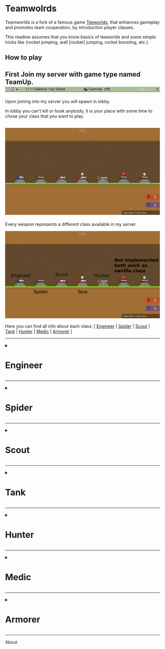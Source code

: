 Teamwolrds
==========
Teamworlds is a fork of a famous game [Teeworlds](https://github.com/teeworlds/teeworlds), that enhances gameplay and promotes team cooperation, by introduction player classes.

This readme assumes that you know basics of teeworlds and some simple tricks like (rocket jumping, wall [rocket] jumping, rocket boosting, etc.). 

How to play
-----------
First Join my server with game type named TeamUp.
![Notice that server type is named TeamUp](datasrc/github/server.png "Notice that server type is named TeamUp")
---------
Upon joining into my server you will spawn in lobby. 

In lobby you can't kill or hook anybody, it is your place with some time to chose your class that you want to play. 

![This is lobby](/datasrc/github/Lobby.png "This is lobby")
------------
Every weapon represents a different class available in my server.

![This is lobby](/datasrc/github/Lobby&weapons.png "This is lobby")

Here you can find all info about each class: [ 
[Engineer](https://github.com/fopeczek/teamworlds/edit/main/readme.md#-engineer-) | 
[Spider](https://github.com/fopeczek/teamworlds/edit/main/readme.md#-spider-) | 
[Scout](https://github.com/fopeczek/teamworlds/edit/main/readme.md#-scout-) | 
[Tank](https://github.com/fopeczek/teamworlds/edit/main/readme.md#-tank-) | 
[Hunter](https://github.com/fopeczek/teamworlds/edit/main/readme.md#-hunter-) | 
[Medic](https://github.com/fopeczek/teamworlds/edit/main/readme.md#-medic-) | 
[Armorer](https://github.com/fopeczek/teamworlds/edit/main/readme.md#-armorer-)
 ]

----------
<details>
 <summary><h1> Engineer </h1></summary>
Engineer is a defensive class capable of building and maintaining defensive walls (force fields). It spawns with laser gun that can place those walls. 

How to place a wall:

https://user-images.githubusercontent.com/46483193/160856467-b97a966d-c65a-4f0d-ba28-de5414473040.mp4

Each player can have utmost 6 simultaneously active walls. If you will try to place 7th wall you will hear empty magazine sound. 
 
Also very imprtant: you can't place too short wall, if you try so, you will hear same empty magazine sound. 

Every wall has certain amount of hit points, just like a player. Amount of hp is represented by floating (unpickupable) hearts. Each wall can have up to 10 health. 

Newly placed wall can consume up to 5 units of laser gun ammo. Each consumed unit of ammo translates into a single hp of newly-built wall. Since the ammo capacity of laser gun equals 10 units, a player can place exactly 2 walls, each charged with 5 hp. 
 
 If you manage to get less than 5 ammo, you can still place a wall but, as mentioned it will have less initaial hp. 

Here is an example of placing a wall while having only 2 units of laser ammo:

https://user-images.githubusercontent.com/46483193/160859914-556015ea-b583-494b-805c-cb71195c371d.mp4

Player can charge the wall up to maximum number of 10 hit points. To do that, player has to hit one of the ends of the wall with hammer. Each strike will transfer a single armor point (a shield) into a hp of wall. When no more armor points are available, the strike will transfer a player's hitpoint (a heart) to the wall. Player cannot transfer their last hitpoint this way. 

https://user-images.githubusercontent.com/46483193/160863490-34caec9a-383b-4349-b3a2-ca219249ba85.mp4

As you can see you aren't able to die just by healing walls.

Walls block bullets and kill enemies on contact. Wall loses 1 hp when it is hit with a normal bullet, wall will lose aditional 1 hp if the bullet is explosive. 

Walls can't block lasers. 

When wall is hit with hammer it loses 3 hp. 

https://user-images.githubusercontent.com/46483193/160891224-809b44a6-df3a-4af5-8146-47d45a5edb75.mp4

Wall will get 2 times more damage if you shoot directly in one of its ends. 

https://user-images.githubusercontent.com/46483193/160893735-a77abd65-21a4-4547-959d-3e20c40f9470.mp4

When player rams a wall with full health bar the wall will kill him, and lose 1 hp. If player does so but with armor too wall will lose 2 hp. 

https://user-images.githubusercontent.com/46483193/160925533-9e447ebb-0c0c-41bc-9545-5516bc8c5079.mp4

When someone destroys your wall you will get a private message that informs you about who destroyed it. 
Every wall after being destroyed creates explosions at its ends. 

https://user-images.githubusercontent.com/46483193/160912584-e4137de1-b9c3-47a4-81b5-15d0d267c184.mp4

For each destroyed wall player (that who destroyed them) gets 1 score point. 
Player can deconstruct the wall and reclaim all the ammo and hitpoints back. 

###### Process of wall reclaiming: 
 
To reclaim a wall, player has to stand very close to one end of his wall, and shoot anywhare with the pistol. Initialy first 5 wall hp will be transfered as player's laser gun ammo the wall's hp above 5 will be transfered as health (preferably) or armor (if the health bar is already full). After that transfer, the remaining maximum 5 hitpoints will be transfered back as laser gun ammo. 

https://user-images.githubusercontent.com/46483193/160885179-366861b5-1f1c-4fc6-850f-98b0dd6f25d9.mp4

The algorithm allows to permanently loose wall's hp during deconstrcution, if there is no available place to transfer them back to player. In such situations the first shot will only aattempt to transfer the upper 5 hitpoints back as health and armor, if player has capacity to accept them, and the wall will continue to exist with the reduced hp. To remove the wall and lose part or all of its remaining hp, the player has to shoot the second time.

There are exctly 2 cases when you would have to confirm removing a wall:
1. To prevent loosing health or armor points, if the total available capacity of health and armor is less then wall's hp minus 5

https://user-images.githubusercontent.com/46483193/160885798-7d6c77b6-e952-4c2a-bb4e-5dc06c4d9e4b.mp4


2. To prevent loosing laser ammo, if your capacity to accept the laser ammo is less than wall's hp or 5, whichever is smaller. 

https://user-images.githubusercontent.com/46483193/160885837-396ca786-ab69-402d-984d-a84134a8666f.mp4

</details>


---------

<details>
 <summary><h1> Spider </h1></summary>
Spider offensive and defensive class. 

Spiders can place webs, that are similar to [engineer](https://github.com/fopeczek/teamworlds/edit/main/readme.md#Engineer) walls. Spider cannot use the shotgun, but instead can lay webs and anchor its chain on every surface wall. Spiders can also hook other players on infinite distances.

<h2> Spider's webs</h2>

* Spider lays the web by "shooting" somewhere with their shotgun. Direction of the shot is not important, only the place where the player was standing during the shot. The web takes 5 shotgun shells.
* Spiders always place 5 web "rays" with a single use of the shotgun.
* The only effect of the webs is slowing down the enemy team.
* Non-reinforced web will vanish in 5 min or when the spider who built them dies.
* Web can be reinforced once, by "shooting" it with shotgun by the Spider. Reinforced web has more hp, does not have a timeout and does not vanish with a death of a Spider. 
* Removing webs recycles its materials by giving you back the shotgun ammo. Partially destroyed web can be recycled for a fraction of original cost. 
* Webs will vanish when player disconnects.

<h2> Ohter features</h2>

Spiders can hook to the metal walls. 

https://user-images.githubusercontent.com/46483193/161601841-42232993-6a08-40d4-8918-6beb0b969088.mp4


Spiders can hook to other players on infinite distances.

https://user-images.githubusercontent.com/46483193/161605427-aed0bd8d-4dd5-4cda-bc12-76cd607e83d9.mp4


 </details>



----------

<details>
 <summary><h1> Scout </h1></summary>
Scout is offensive class, his special abitlity is rocket boosting and jumping using granade launcher. 
He also spawns with granade launcher. 


He does only 1 hp of self damage. Tip: To rocket jump you have to fire underneath yourself and jump at the same time. 
Here is video of rocket boosting and jumping. 

https://user-images.githubusercontent.com/46483193/161442033-0d9c7057-7f9d-4bc5-9d24-fe7462b17448.mp4


Also his granade launcher makes more knock back to other players than other classes. And he does only 3 hp of damage to others. 

https://user-images.githubusercontent.com/46483193/161442031-0e1cfeeb-4e91-4d91-9066-a7496e6adf68.mp4

 </details>

---------

<details>
 <summary><h1> Tank </h1></summary>
Tank offensive class that is slow and resistant. 

He spawns with all armor and health.  

Tank is basicly hevyier and slower. 

https://user-images.githubusercontent.com/46483193/165517450-43697393-674b-4903-80de-e1f4453c1a02.mp4

Tank also gets 2 times less damage. 

https://user-images.githubusercontent.com/46483193/165515872-43546540-cf14-4760-8f95-efcf1324a3f5.mp4

His pistol is replaced with maschine gun. 

https://user-images.githubusercontent.com/46483193/165515793-dd436d0b-5b20-4178-8943-159fba257d91.mp4

 </details>

----------

<details>
 <summary><h1> Hunter </h1></summary>
Hunter special abitlity is turning invisable using ninja. 

Upon spawning as hunter you can (by scrolling mouse wheel) select ninja weapon. By using ninja you become invisible for some time (which is shown as duration of ninja). If it reaches 0 you will have to wait until it recharges to full to use invisibility again. Your teammates can see you. 

 
 
When you are invisible you can turn visible again by using ninja again. This is the only way to become visible without having to wait until cooldown fill up. 
<!-- Example video -->

After turning invisable you can switch to any weapon and walk and hook to walls. But if you shoot anywheare or hook anyone or will be hooked by player from other team you will become visible again and will have to wait until ninja recharges to full. 
 
<!-- Example video -->

Also if you get too close to anyone you will be revealed too. 
<!-- Example video -->

If you are invisable, hutner from other team can see you if he becomes invisable too. 
<!-- Example video of changing weapon and hooking and getting revealed in the end -->

There are 2 specific sounds (and they are loud) that inform player and other players:
 
1. Sound of getting invisable

https://user-images.githubusercontent.com/46483193/166137408-a584956f-84e5-4180-befb-171d4953662f.mp4

2. Sound of getting revealed
 
https://user-images.githubusercontent.com/46483193/166137411-74b4c4fb-e138-4a8e-ba0b-bc9c1a36853d.mp4

 </details>

----------

<details>
 <summary><h1> Medic </h1></summary>
Medic implementation is WIP(work in progress) by now it works as vanilla. 

 </details>
 
----------

<details>
 <summary><h1> Armorer </h1></summary>
Armorer implementation is WIP(work in progress) by now it works as vanilla. 

 </details>
 
----------

About 
